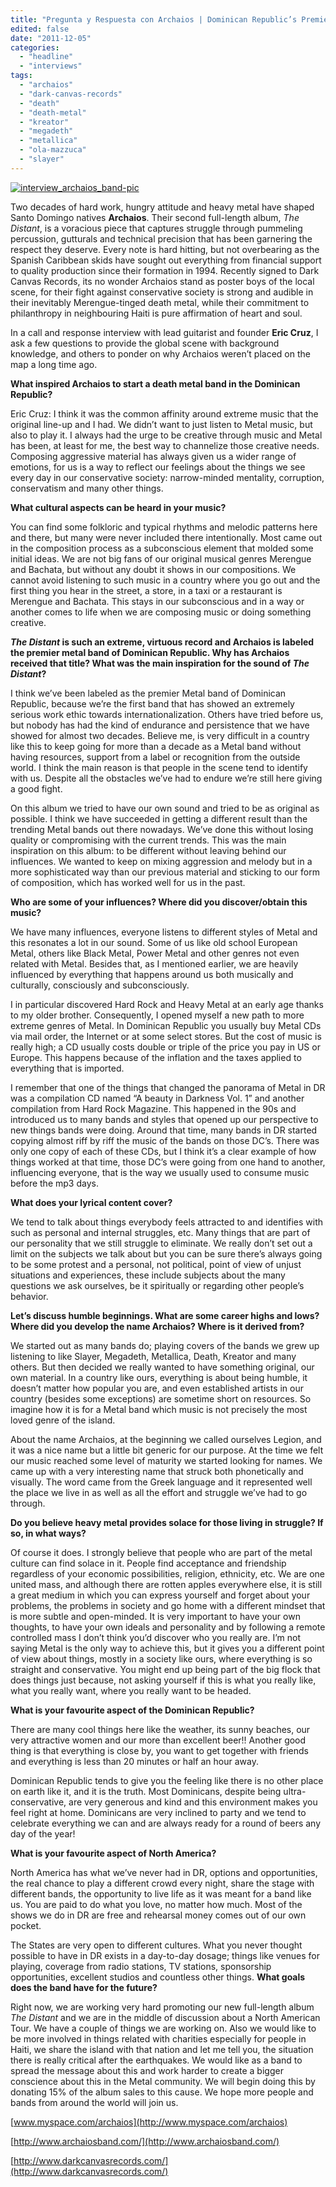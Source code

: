 ```yaml
---
title: "Pregunta y Respuesta con Archaios | Dominican Republic’s Premier Death Metal Band"
edited: false
date: "2011-12-05"
categories:
  - "headline"
  - "interviews"
tags:
  - "archaios"
  - "dark-canvas-records"
  - "death"
  - "death-metal"
  - "kreator"
  - "megadeth"
  - "metallica"
  - "ola-mazzuca"
  - "slayer"
---
```


[![](http://www.hellbound.ca/wp-content/uploads/2011/12/interview_archaios_band-pic-590x295.jpg "interview_archaios_band-pic")](http://www.hellbound.ca/wp-content/uploads/2011/12/interview_archaios_band-pic.jpg)

Two decades of hard work, hungry attitude and heavy metal have shaped Santo Domingo natives **Archaios**. Their second full-length album, _The Distant_, is a voracious piece that captures struggle through pummeling percussion, gutturals and technical precision that has been garnering the respect they deserve. Every note is hard hitting, but not overbearing as the Spanish Caribbean skids have sought out everything from financial support to quality production since their formation in 1994. Recently signed to Dark Canvas Records, its no wonder Archaios stand as poster boys of the local scene, for their fight against conservative society is strong and audible in their inevitably Merengue-tinged death metal, while their commitment to philanthropy in neighbouring Haiti is pure affirmation of heart and soul.

In a call and response interview with lead guitarist and founder **Eric Cruz**, I ask a few questions to provide the global scene with background knowledge, and others to ponder on why Archaios weren’t placed on the map a long time ago.

**What inspired Archaios to start a death metal band in the Dominican Republic?**

Eric Cruz: I think it was the common affinity around extreme music that the original line-up and I had. We didn’t want to just listen to Metal music, but also to play it. I always had the urge to be creative through music and Metal has been, at least for me, the best way to channelize those creative needs. Composing aggressive material has always given us a wider range of emotions, for us is a way to reflect our feelings about the things we see every day in our conservative society: narrow-minded mentality, corruption, conservatism and many other things.

**What cultural aspects can be heard in your music?**

You can find some folkloric and typical rhythms and melodic patterns here and there, but many were never included there intentionally. Most came out in the composition process as a subconscious element that molded some initial ideas. We are not big fans of our original musical genres Merengue and Bachata, but without any doubt it shows in our compositions. We cannot avoid listening to such music in a country where you go out and the first thing you hear in the street, a store, in a taxi or a restaurant is Merengue and Bachata. This stays in our subconscious and in a way or another comes to life when we are composing music or doing something creative.

**_The Distant_ is such an extreme, virtuous record and Archaios is labeled the premier metal band of Dominican Republic. Why has Archaios received that title? What was the main inspiration for the sound of _The Distant_?**

I think we’ve been labeled as the premier Metal band of Dominican Republic, because we’re the first band that has showed an extremely serious work ethic towards internationalization. Others have tried before us, but nobody has had the kind of endurance and persistence that we have showed for almost two decades. Believe me, is very difficult in a country like this to keep going for more than a decade as a Metal band without having resources, support from a label or recognition from the outside world. I think the main reason is that people in the scene tend to identify with us. Despite all the obstacles we’ve had to endure we’re still here giving a good fight.

On this album we tried to have our own sound and tried to be as original as possible. I think we have succeeded in getting a different result than the trending Metal bands out there nowadays. We’ve done this without losing quality or compromising with the current trends. This was the main inspiration on this album: to be different without leaving behind our influences. We wanted to keep on mixing aggression and melody but in a more sophisticated way than our previous material and sticking to our form of composition, which has worked well for us in the past.

**Who are some of your influences? Where did you discover/obtain this music?**

We have many influences, everyone listens to different styles of Metal and this resonates a lot in our sound. Some of us like old school European Metal, others like Black Metal, Power Metal and other genres not even related with Metal. Besides that, as I mentioned earlier, we are heavily influenced by everything that happens around us both musically and culturally, consciously and subconsciously.

I in particular discovered Hard Rock and Heavy Metal at an early age thanks to my older brother. Consequently, I opened myself a new path to more extreme genres of Metal. In Dominican Republic you usually buy Metal CDs via mail order, the Internet or at some select stores. But the cost of music is really high; a CD usually costs double or triple of the price you pay in US or Europe. This happens because of the inflation and the taxes applied to everything that is imported.

I remember that one of the things that changed the panorama of Metal in DR was a compilation CD named “A beauty in Darkness Vol. 1” and another compilation from Hard Rock Magazine. This happened in the 90s and introduced us to many bands and styles that opened up our perspective to new things bands were doing. Around that time, many bands in DR started copying almost riff by riff the music of the bands on those DC’s. There was only one copy of each of these CDs, but I think it’s a clear example of how things worked at that time, those DC’s were going from one hand to another, influencing everyone, that is the way we usually used to consume music before the mp3 days.

**What does your lyrical content cover?**

We tend to talk about things everybody feels attracted to and identifies with such as personal and internal struggles, etc. Many things that are part of our personality that we still struggle to eliminate. We really don’t set out a limit on the subjects we talk about but you can be sure there’s always going to be some protest and a personal, not political, point of view of unjust situations and experiences, these include subjects about the many questions we ask ourselves, be it spiritually or regarding other people’s behavior.

**Let’s discuss humble beginnings. What are some career highs and lows? Where did you develop the name Archaios? Where is it derived from?**

We started out as many bands do; playing covers of the bands we grew up listening to like Slayer, Megadeth, Metallica, Death, Kreator and many others. But then decided we really wanted to have something original, our own material. In a country like ours, everything is about being humble, it doesn’t matter how popular you are, and even established artists in our country (besides some exceptions) are sometime short on resources. So imagine how it is for a Metal band which music is not precisely the most loved genre of the island.

About the name Archaios, at the beginning we called ourselves Legion, and it was a nice name but a little bit generic for our purpose. At the time we felt our music reached some level of maturity we started looking for names. We came up with a very interesting name that struck both phonetically and visually. The word came from the Greek language and it represented well the place we live in as well as all the effort and struggle we’ve had to go through.

**Do you believe heavy metal provides solace for those living in struggle? If so, in what ways?**

Of course it does. I strongly believe that people who are part of the metal culture can find solace in it. People find acceptance and friendship regardless of your economic possibilities, religion, ethnicity, etc. We are one united mass, and although there are rotten apples everywhere else, it is still a great medium in which you can express yourself and forget about your problems, the problems in society and go home with a different mindset that is more subtle and open-minded. It is very important to have your own thoughts, to have your own ideals and personality and by following a remote controlled mass I don’t think you’d discover who you really are. I’m not saying Metal is the only way to achieve this, but it gives you a different point of view about things, mostly in a society like ours, where everything is so straight and conservative. You might end up being part of the big flock that does things just because, not asking yourself if this is what you really like, what you really want, where you really want to be headed.

**What is your favourite aspect of the Dominican Republic?**

There are many cool things here like the weather, its sunny beaches, our very attractive women and our more than excellent beer!! Another good thing is that everything is close by, you want to get together with friends and everything is less than 20 minutes or half an hour away.

Dominican Republic tends to give you the feeling like there is no other place on earth like it, and it is the truth. Most Dominicans, despite being ultra-conservative, are very generous and kind and this environment makes you feel right at home. Dominicans are very inclined to party and we tend to celebrate everything we can and are always ready for a round of beers any day of the year!

**What is your favourite aspect of North America?**

North America has what we’ve never had in DR, options and opportunities, the real chance to play a different crowd every night, share the stage with different bands, the opportunity to live life as it was meant for a band like us. You are paid to do what you love, no matter how much. Most of the shows we do in DR are free and rehearsal money comes out of our own pocket.

The States are very open to different cultures. What you never thought possible to have in DR exists in a day-to-day dosage; things like venues for playing, coverage from radio stations, TV stations, sponsorship opportunities, excellent studios and countless other things. **What goals does the band have for the future?**

Right now, we are working very hard promoting our new full-length album _The Distant_ and we are in the middle of discussion about a North American Tour. We have a couple of things we are working on. Also we would like to be more involved in things related with charities especially for people in Haiti, we share the island with that nation and let me tell you, the situation there is really critical after the earthquakes. We would like as a band to spread the message about this and work harder to create a bigger conscience about this in the Metal community. We will begin doing this by donating 15% of the album sales to this cause. We hope more people and bands from around the world will join us.

[www.myspace.com/archaios](http://www.myspace.com/archaios)

[http://www.archaiosband.com/](http://www.archaiosband.com/)

[http://www.darkcanvasrecords.com/](http://www.darkcanvasrecords.com/)
